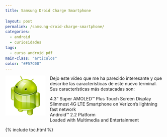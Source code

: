 ```yaml
---
title: Samsung Droid Charge Smartphone

layout: post
permalink: /samsung-droid-charge-smartphone/
categories:
  - android
  - curiosidades
tags:
  - curso android pdf
main-class: "articulos"
color: "#F57C00"
---
```

<div class="iconews">
</div>

<img border="0" src="/assets/img/2013/07/iconoAndroid.png" style="clear:left; float:left;margin-right:1em; margin-bottom:1em" />

Dejo este vídeo que me ha parecido interesante y que describe las características de este nuevo terminal. Sus características más destacadas son:

4.3” Super AMOLED™ Plus Touch Screen Display  
Slimmest 4G LTE Smartphone on Verizon’s lightning fast network  
Android™ 2.2 Platform  
Loaded with Multimedia and Entertainment





{% include toc.html %}
